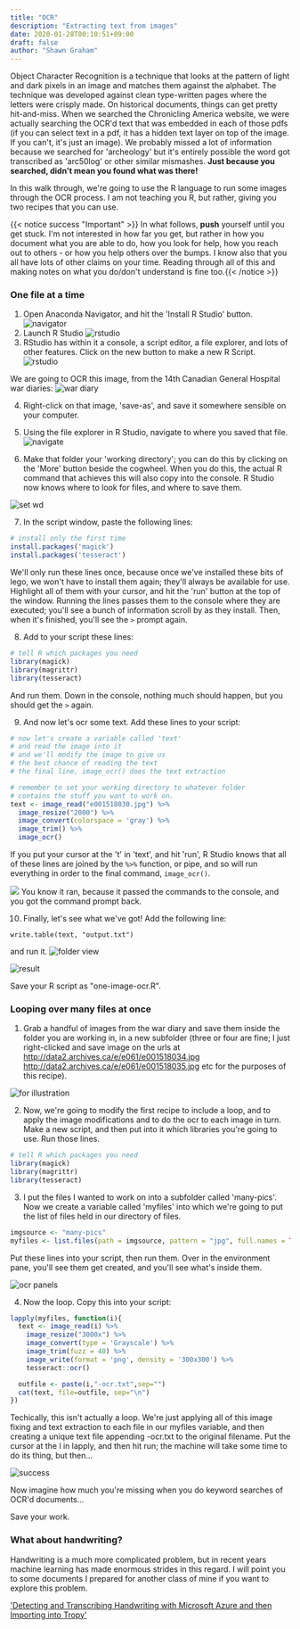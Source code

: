 ```yaml
---
title: "OCR"
description: "Extracting text from images"
date: 2020-01-28T00:10:51+09:00
draft: false
author: "Shawn Graham"
---
```


Object Character Recognition is a technique that looks at the pattern of light and dark pixels in an image and matches them against the alphabet. The technique was developed against clean type-written pages where the letters were crisply made. On historical documents, things can get pretty hit-and-miss. When we searched the Chronicling America website, we were actually searching the OCR'd text that was embedded in each of those pdfs (if you can select text in a pdf, it has a hidden text layer on top of the image. If you can't, it's just an image). We probably missed a lot of information because we searched for 'archeology' but it's entirely possible the word got transcribed as 'arc50log' or other similar mismashes. **Just because you searched, didn't mean you found what was there!**

In this walk through, we're going to use the R language to run some images through the OCR process. I am not teaching you R, but rather, giving you two recipes that you can use.

{{< notice success "Important" >}} In what follows, **push** yourself until you get stuck. I'm not interested in how far you get, but rather in how you document what you are able to do, how you look for help, how you reach out to others - or how you help others over the bumps. I know also that you all have lots of other claims on your time. Reading through all of this and making notes on what you do/don't understand is fine too.{{< /notice >}}

### One file at a time  

1. Open Anaconda Navigator, and hit the 'Install R Studio' button.
![navigator](/images/ocr/navigator.png)
2. Launch R Studio
![rstudio](/images/ocr/launch.png)
3. RStudio has within it a console, a script editor, a file explorer, and lots of other features. Click on the new button to make a new R Script.
![rstudio](/images/ocr/rstudio.png)

We are going to OCR this image, from the 14th Canadian General Hospital war diaries:
![war diary](/images/ocr/e001518030.jpg)

4. Right-click on that image, 'save-as', and save it somewhere sensible on your computer.

5. Using the file explorer in R Studio, navigate to where you saved that file.
![navigate](/images/ocr/files.png)

6. Make that folder your 'working directory'; you can do this by clicking on the 'More' button beside the cogwheel. When you do this, the actual R command that achieves this will also copy into the console. R Studio now knows where to look for files, and where to save them.

![set wd](/images/ocr/set-wd.png)

7. In the script window, paste the following lines:
```R
# install only the first time
install.packages('magick')
install.packages('tesseract')
```
We'll only run these lines once, because once we've installed these bits of lego, we won't have to install them again; they'll always be available for use. Highlight all  of them with your cursor, and hit the 'run' button at the top of the window. Running the lines passes them to the console where they are executed; you'll see a bunch of information scroll by as they install. Then, when it's finished, you'll see the `>` prompt again.

8. Add to your script these lines:

```R
# tell R which packages you need
library(magick)
library(magrittr)
library(tesseract)
```
And run them. Down in the console, nothing much should happen, but you should get the `>` again.

9. And now let's ocr some text. Add these lines to your script:

```R
# now let's create a variable called 'text'
# and read the image into it
# and we'll modify the image to give us
# the best chance of reading the text
# the final line, image_ocr() does the text extraction

# remember to set your working directory to whatever folder
# contains the stuff you want to work on.
text <- image_read("e001518030.jpg") %>%
  image_resize("2000") %>%
  image_convert(colorspace = 'gray') %>%
  image_trim() %>%
  image_ocr()

```
If you put your cursor at the 't' in 'text', and hit 'run', R Studio knows that all of these lines are joined by the `%>%` function, or pipe, and so will run everything in order to the final command, `image_ocr()`.

![](/images/ocr/text-to-console.png)
You know it ran, because it passed the commands to the console, and you got the command prompt back.

10. Finally, let's see what we've got! Add the following line:

`write.table(text, "output.txt")`

and run it.
![folder view](/images/ocr/folder-view.png)

![result](/images/ocr/result.png)

Save your R script as "one-image-ocr.R".

### Looping over many files at once

1. Grab a handful of images from the war diary and save them inside the folder you are working in, in a new subfolder (three or four are fine; I just right-clicked and save image on the urls at http://data2.archives.ca/e/e061/e001518034.jpg http://data2.archives.ca/e/e061/e001518035.jpg etc for the purposes of this recipe).

![for illustration](/images/ocr/for-illustration.png)

2. Now, we're going to modify the first recipe to include a loop, and to apply the image modifications and to do the ocr to each image in turn. Make a new script, and then put into it which libraries you're going to use. Run those lines.

```R
# tell R which packages you need
library(magick)
library(magrittr)
library(tesseract)
```
3. I put the files I wanted to work on into a subfolder called 'many-pics'. Now we create a variable called 'myfiles' into which we're going to put the list of files held in our directory of files.

```R
imgsource <- "many-pics"
myfiles <- list.files(path = imgsource, pattern = "jpg", full.names = TRUE)
```
Put these lines into your script, then run them. Over in the environment pane, you'll see them get created, and you'll see what's inside them.

![ocr panels](/images/ocr/panels.png)

4. Now the loop. Copy this into your script:

```R
lapply(myfiles, function(i){
  text <- image_read(i) %>%
    image_resize("3000x") %>%
    image_convert(type = 'Grayscale') %>%
    image_trim(fuzz = 40) %>%
    image_write(format = 'png', density = '300x300') %>%
    tesseract::ocr()

  outfile <- paste(i,"-ocr.txt",sep="")
  cat(text, file=outfile, sep="\n")
})
```

Techically, this isn't actually a loop. We're just applying all of this image fixing and text extraction to each file in our myfiles variable, and then creating a unique text file appending -ocr.txt to the original filename. Put the cursor at the l in lapply, and then hit run; the machine will take some time to do its thing, but then...

![success](/images/ocr/success.png)

Now imagine how much you're missing when you do keyword searches of OCR'd documents...

Save your work.

### What about handwriting?

Handwriting is a much more complicated problem, but in recent years machine learning has made enormous strides in this regard. I will point you to some documents I prepared for another class of mine if you want to explore this problem.

['Detecting and Transcribing Handwriting with Microsoft Azure and then Importing into Tropy'](https://github.com/shawngraham/handwriting-to-tropy/blob/master/index.md)
